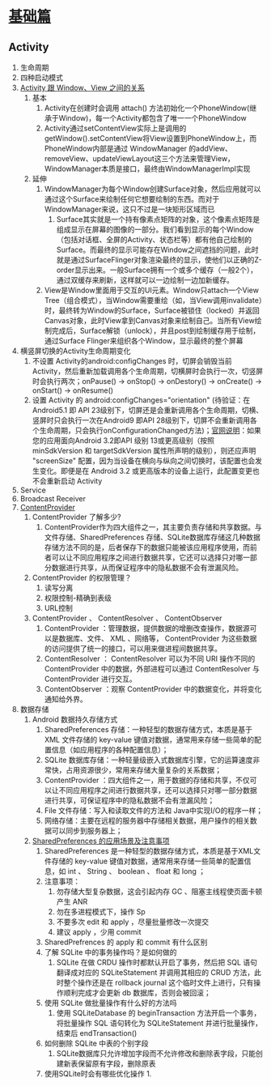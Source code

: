 # [基础篇](https://juejin.im/post/5c85cead5188257c6703af47)

## Activity

1. 生命周期
2. 四种启动模式
3. [Activity 跟 Window、View 之间的关系](https://blog.csdn.net/zane402075316/article/details/69822438)
   1. 基本
      1. Activity在创建时会调用 attach() 方法初始化一个PhoneWindow(继承于Window)，每一个Activity都包含了唯一一个PhoneWindow
      2. Activity通过setContentView实际上是调用的 getWindow().setContentView将View设置到PhoneWindow上，而PhoneWindow内部是通过 WindowManager 的addView、removeView、updateViewLayout这三个方法来管理View，WindowManager本质是接口，最终由WindowManagerImpl实现
   2. 延伸
      1. WindowManager为每个Window创建Surface对象，然后应用就可以通过这个Surface来绘制任何它想要绘制的东西。而对于WindowManager来说，这只不过是一块矩形区域而已
         1. Surface其实就是一个持有像素点矩阵的对象，这个像素点矩阵是组成显示在屏幕的图像的一部分。我们看到显示的每个Window（包括对话框、全屏的Activity、状态栏等）都有他自己绘制的Surface。而最终的显示可能存在Window之间遮挡的问题，此时就是通过SurfaceFlinger对象渲染最终的显示，使他们以正确的Z-order显示出来。一般Surface拥有一个或多个缓存（一般2个），通过双缓存来刷新，这样就可以一边绘制一边加新缓存。
      2. View是Window里面用于交互的UI元素。Window只attach一个View Tree（组合模式），当Window需要重绘（如，当View调用invalidate）时，最终转为Window的Surface，Surface被锁住（locked）并返回Canvas对象，此时View拿到Canvas对象来绘制自己。当所有View绘制完成后，Surface解锁（unlock），并且post到绘制缓存用于绘制，通过Surface Flinger来组织各个Window，显示最终的整个屏幕
4. 横竖屏切换的Activity生命周期变化
   1. 不设置 Activity的android:configChanges 时，切屏会销毁当前Activity，然后重新加载调用各个生命周期，切横屏时会执行一次，切竖屏时会执行两次；onPause() → onStop() → onDestory() → onCreate() → onStart() → onResume()
   2. 设置 Activity 的 android:configChanges="orientation" (待验证：在 Android5.1 即 API 23级别下，切屏还是会重新调用各个生命周期，切横、竖屏时只会执行一次在Android9 即API 28级别下，切屏不会重新调用各个生命周期，只会执行onConfigurationChanged方法)；[官网说明](https://developer.android.com/guide/topics/manifest/activity-element)：如果您的应用面向Android 3.2即API 级别 13或更高级别（按照 minSdkVersion 和 targetSdkVersion 属性所声明的级别），则还应声明 "screenSize" 配置，因为当设备在横向与纵向之间切换时，该配置也会发生变化。即便是在 Android 3.2 或更高版本的设备上运行，此配置变更也不会重新启动 Activity
5. Service
6. Broadcast Receiver
7. [ContentProvider]([Android：关于ContentProvider的知识都在这里了！](https://blog.csdn.net/carson_ho/article/details/76101093))
   1. ContentProvider 了解多少?
      1. ContentProvider作为四大组件之一，其主要负责存储和共享数据。与文件存储、SharedPreferences 存储、SQLite数据库存储这几种数据存储方法不同的是，后者保存下的数据只能被该应用程序使用，而前者可以让不同应用程序之间进行数据共享，它还可以选择只对哪一部分数据进行共享，从而保证程序中的隐私数据不会有泄漏风险。
   2. ContentProvider 的权限管理？
      1. 读写分离
      2. 权限控制-精确到表级
      3. URL控制
   3. ContentProvider 、 ContentResolver 、 ContentObserver
      1. ContentProvider ：管理数据，提供数据的增删改查操作，数据源可以是数据库、文件、 XML 、网络等， ContentProvider 为这些数据的访问提供了统一的接口，可以用来做进程间数据共享。
      2. ContentResolver ： ContentResolver 可以为不同 URI 操作不同的 ContentProvider 中的数据，外部进程可以通过 ContentResolver 与 ContentProvider 进行交互。
      3. ContentObserver ：观察 ContentProvider 中的数据变化，并将变化通知给外界。
8. 数据存储
   1. Android 数据持久存储方式
      1. SharedPreferences 存储：一种轻型的数据存储方式，本质是基于 XML 文件存储的 key-value 键值对数据，通常用来存储一些简单的配置信息（如应用程序的各种配置信息）；
      2. SQLite 数据库存储：一种轻量级嵌入式数据库引擎，它的运算速度非常快，占用资源很少，常用来存储大量复杂的关系数据；
      3. ContentProvider ：四大组件之一，用于数据的存储和共享，不仅可以让不同应用程序之间进行数据共享，还可以选择只对哪一部分数据进行共享，可保证程序中的隐私数据不会有泄漏风险；
      4. File 文件存储：写入和读取文件的方法和 Java中实现I/O的程序一样；
      5. 网络存储：主要在远程的服务器中存储相关数据，用户操作的相关数据可以同步到服务器上；
   2. [SharedPreferences 的应用场景及注意事项](https://blog.csdn.net/geekerhw/article/details/79713068)
      1. SharedPreferences 是一种轻型的数据存储方式，本质是基于XML文件存储的 key-value 键值对数据，通常用来存储一些简单的配置信息，如 int 、 String 、 boolean 、 float 和 long ；
      2. 注意事项：
         1. 勿存储大型复杂数据，这会引起内存 GC 、阻塞主线程使页面卡顿产生 ANR
         2. 勿在多进程模式下，操作 Sp
         3. 不要多次 edit 和 apply ，尽量批量修改一次提交
         4. 建议 apply ，少用 commit
      3. SharedPrefrences 的 apply 和 commit 有什么区别
      4. 了解 SQLite 中的事务操作吗？是如何做的
         1. SQLite 在做 CRDU 操作时都默认开启了事务，然后把 SQL 语句翻译成对应的 SQLiteStatement 并调用其相应的 CRUD 方法，此时整个操作还是在 rollback journal 这个临时文件上进行，只有操作顺利完成才会更新 db 数据库，否则会被回滚；
      5. 使用 SQLite 做批量操作有什么好的方法吗
         1. 使用 SQLiteDatabase 的 beginTransaction 方法开启一个事务，将批量操作 SQL 语句转化为 SQLiteStatement 并进行批量操作，结束后 endTransaction()
      6. 如何删除 SQLite 中表的个别字段
         1. SQLite数据库只允许增加字段而不允许修改和删除表字段，只能创建新表保留原有字段，删除原表
      7. 使用SQLite时会有哪些优化操作
         1. 
